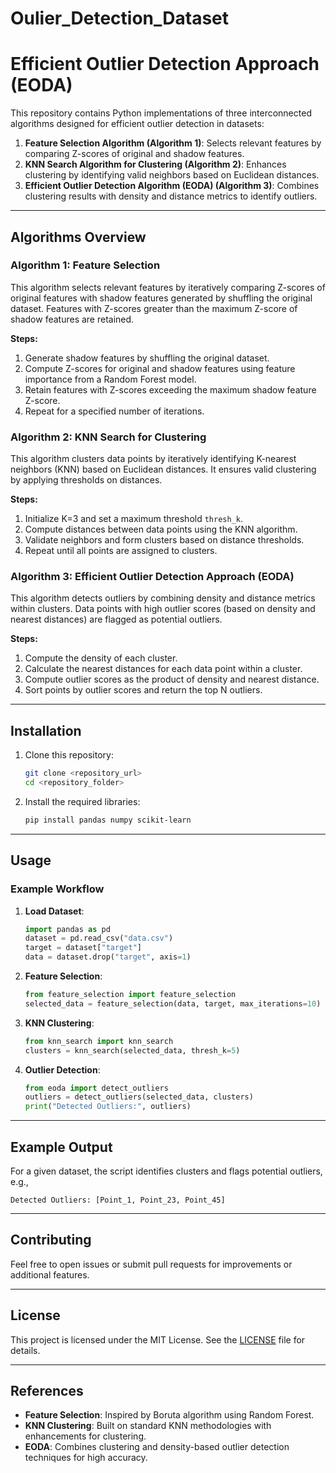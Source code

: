 # Oulier_Detection_Dataset
# Efficient Outlier Detection Approach (EODA)

This repository contains Python implementations of three interconnected algorithms designed for efficient outlier detection in datasets:

1. **Feature Selection Algorithm (Algorithm 1)**: Selects relevant features by comparing Z-scores of original and shadow features.
2. **KNN Search Algorithm for Clustering (Algorithm 2)**: Enhances clustering by identifying valid neighbors based on Euclidean distances.
3. **Efficient Outlier Detection Algorithm (EODA) (Algorithm 3)**: Combines clustering results with density and distance metrics to identify outliers.

---

## Algorithms Overview

### Algorithm 1: Feature Selection
This algorithm selects relevant features by iteratively comparing Z-scores of original features with shadow features generated by shuffling the original dataset. Features with Z-scores greater than the maximum Z-score of shadow features are retained.

**Steps:**
1. Generate shadow features by shuffling the original dataset.
2. Compute Z-scores for original and shadow features using feature importance from a Random Forest model.
3. Retain features with Z-scores exceeding the maximum shadow feature Z-score.
4. Repeat for a specified number of iterations.

### Algorithm 2: KNN Search for Clustering
This algorithm clusters data points by iteratively identifying K-nearest neighbors (KNN) based on Euclidean distances. It ensures valid clustering by applying thresholds on distances.

**Steps:**
1. Initialize K=3 and set a maximum threshold `thresh_k`.
2. Compute distances between data points using the KNN algorithm.
3. Validate neighbors and form clusters based on distance thresholds.
4. Repeat until all points are assigned to clusters.

### Algorithm 3: Efficient Outlier Detection Approach (EODA)
This algorithm detects outliers by combining density and distance metrics within clusters. Data points with high outlier scores (based on density and nearest distances) are flagged as potential outliers.

**Steps:**
1. Compute the density of each cluster.
2. Calculate the nearest distances for each data point within a cluster.
3. Compute outlier scores as the product of density and nearest distance.
4. Sort points by outlier scores and return the top N outliers.

---

## Installation
1. Clone this repository:
   ```bash
   git clone <repository_url>
   cd <repository_folder>
   ```
2. Install the required libraries:
   ```bash
   pip install pandas numpy scikit-learn
   ```

---

## Usage

### Example Workflow
1. **Load Dataset**:
   ```python
   import pandas as pd
   dataset = pd.read_csv("data.csv")
   target = dataset["target"]
   data = dataset.drop("target", axis=1)
   ```

2. **Feature Selection**:
   ```python
   from feature_selection import feature_selection
   selected_data = feature_selection(data, target, max_iterations=10)
   ```

3. **KNN Clustering**:
   ```python
   from knn_search import knn_search
   clusters = knn_search(selected_data, thresh_k=5)
   ```

4. **Outlier Detection**:
   ```python
   from eoda import detect_outliers
   outliers = detect_outliers(selected_data, clusters)
   print("Detected Outliers:", outliers)
   ```

---

## Example Output
For a given dataset, the script identifies clusters and flags potential outliers, e.g.,
```
Detected Outliers: [Point_1, Point_23, Point_45]
```

---

## Contributing
Feel free to open issues or submit pull requests for improvements or additional features.

---

## License
This project is licensed under the MIT License. See the [LICENSE](LICENSE) file for details.

---

## References
- **Feature Selection**: Inspired by Boruta algorithm using Random Forest.
- **KNN Clustering**: Built on standard KNN methodologies with enhancements for clustering.
- **EODA**: Combines clustering and density-based outlier detection techniques for high accuracy.
